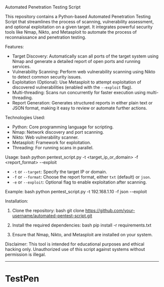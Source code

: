 Automated Penetration Testing Script

This repository contains a Python-based Automated Penetration Testing Script that streamlines the process of scanning, vulnerability assessment, and optional exploitation on a given target. It integrates powerful security tools like Nmap, Nikto, and Metasploit to automate the process of reconnaissance and penetration testing.

 Features:
- Target Discovery: Automatically scan all ports of the target system using Nmap and generate a detailed report of open ports and running services.
- Vulnerability Scanning: Perform web vulnerability scanning using Nikto to detect common security issues.
- Exploitation (Optional): Use Metasploit to attempt exploitation of discovered vulnerabilities (enabled with the `--exploit` flag).
- Multi-threading: Scans run concurrently for faster execution using multi-threading.
- Report Generation: Generates structured reports in either plain text or JSON format, making it easy to review or automate further actions.
  
 Technologies Used:
- Python: Core programming language for scripting.
- Nmap: Network discovery and port scanning.
- Nikto: Web vulnerability scanner.
- Metasploit: Framework for exploitation.
- Threading: For running scans in parallel.

 Usage:
bash
python pentest_script.py -t <target_ip_or_domain> -f <report_format> --exploit


- `-t` or `--target`: Specify the target IP or domain.
- `-f` or `--format`: Choose the report format, either `txt` (default) or `json`.
- `-e` or `--exploit`: Optional flag to enable exploitation after scanning.

 Example:
bash
python pentest_script.py -t 192.168.1.10 -f json --exploit


 Installation:
1. Clone the repository:
   bash
   git clone https://github.com/your-username/automated-pentest-script.git
   
2. Install the required dependencies:
   bash
   pip install -r requirements.txt
   
3. Ensure that Nmap, Nikto, and Metasploit are installed on your system.

 Disclaimer:
This tool is intended for educational purposes and ethical hacking only. Unauthorized use of this script against systems without permission is illegal.

---

# TestPen
